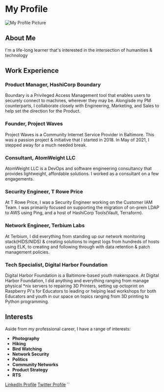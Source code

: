 

# My Profile

![My Profile Picture](https://pbs.twimg.com/profile_images/1669370127673073664/01m-kV0E_400x400.jpg)

## About Me

I'm a life-long learner that's interested in the intersection of humanities & technology

## Work Experience

### Product Manager, HashiCorp Boundary
Boundary is a Privileged Access Management tool that enables users to securely connect to machines, wherever they may be. Alongisde my PM counterparts, I collaborate closely with Engineering, Marketing, and Sales to help set the direction for the Product. 

### Founder, Project Waves
Project Waves is a Community Internet Service Provider in Baltimore. This was a passion project & initiative that I started in 2018. In May of 2021, I stepped away for a much needed break.  

### Consultant, AtomWeight LLC 
AtomWeight LLC is a DevOps and software engineering consultancy that provides lightweight, affordable solutions. I worked as a consultant on a few engagements.

### Security Engineer, T Rowe Price
At T Rowe Price, I was a Security Engineer working on the Customer IAM Team. I was primarily focused on supporting the migration of on-prem LDAP to AWS using Ping, and a host of HashiCorp Tools(Vault, Terraform).

### Network Engineer, Terbium Labs
At Terbium, I did everything from standing up our network monitoring stack(HIDS/NIDS) & creating solutions to ingest logs from hundreds of hosts using ELK, to creating and following through with data retention & patch management policies.

### Tech Specialist, Digital Harbor Foundation
Digital Harbor Foundation is a Baltimore-based youth makerspace. At Digital Harbor Foundation, I did anything and everything ranging from manage physical *nix servers to repairing 3D Printers, setting up octoprint on Raspberry Pi's for Educators to leading or helping lead workshops for both Educators and youth in our space on topics ranging from 3D printing to Python programming. 

## Interests

Aside from my professional career, I have a range of interests:

- **Photography** 
- **Hiking**
- **Bird Watching**
- **Network Security** 
- **Politics** 
- **Community Networks** 
- **Product Strategy**
- **RTS** 

[LinkedIn Profile](https://www.linkedin.com/in/bouhmad/)
[Twitter Profile](https://twitter.com/AdamBouhmad)
``
